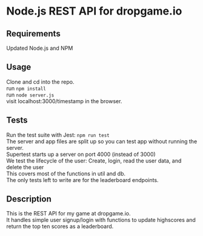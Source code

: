 # Node.js REST API for dropgame.io
Requirements
---
Updated Node.js and NPM

Usage
---
Clone and cd into the repo.  
run `npm install`  
run `node server.js`  
visit localhost:3000/timestamp in the browser.

Tests
---
Run the test suite with Jest: `npm run test`  
The server and app files are split up so you can test app without running the server.  
Supertest starts up a server on port 4000 (instead of 3000)  
We test the lifecycle of the user: Create, login, read the user data, and delete the user  
This covers most of the functions in util and db.  
The only tests left to write are for the leaderboard endpoints.

Description
---
This is the REST API for my game at dropgame.io.  
It handles simple user signup/login with functions to update highscores and return the top ten scores as a leaderboard.  
